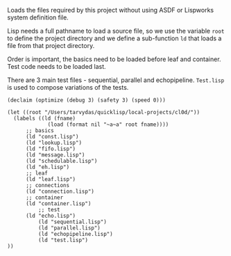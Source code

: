 Loads the files required by this project without using ASDF or Lispworks system definition file.

Lisp needs a full pathname to load a source file, so we use the variable `root` to define the project directory and we define a sub-function `ld` that loads a file from that project directory.

Order is important, the basics need to be loaded before leaf and container.  Test code needs to be loaded last.

There are 3 main test files - sequential, parallel and echopipeline. `Test.lisp` is used to compose variations of the tests.

```
(declaim (optimize (debug 3) (safety 3) (speed 0)))

(let ((root "/Users/tarvydas/quicklisp/local-projects/cl0d/"))
  (labels ((ld (fname)
             (load (format nil "~a~a" root fname))))
	  ;; basics
	  (ld "const.lisp")
	  (ld "lookup.lisp")
	  (ld "fifo.lisp")
	  (ld "message.lisp")
	  (ld "schedulable.lisp")
	  (ld "eh.lisp")
	  ;; leaf
	  (ld "leaf.lisp")
	  ;; connections
	  (ld "connection.lisp")
	  ;; container
	  (ld "container.lisp")
          ;; test
	  (ld "echo.lisp")
          (ld "sequential.lisp")
          (ld "parallel.lisp")
          (ld "echopipeline.lisp")
          (ld "test.lisp")
))
```

